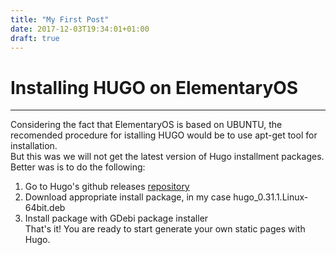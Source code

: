 ```yaml
---
title: "My First Post"
date: 2017-12-03T19:34:01+01:00
draft: true
---
```


# Installing HUGO on ElementaryOS
---
Considering the fact that ElementaryOS is based on UBUNTU, the recomended procedure for istalling HUGO would be to use apt-get tool for installation.  
But this was we will not get the latest version of Hugo installment packages. Better was is to do the following:  
1. Go to Hugo's github releases [repository](https://github.com/gohugoio/hugo/releases)
2. Download appropriate install package, in my case hugo_0.31.1.Linux-64bit.deb 
3. Install package with GDebi package installer  
That's it! You are ready to start generate your own static pages with Hugo.
